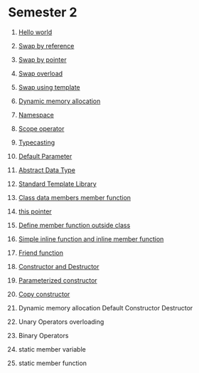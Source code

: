 # Semester 2

01. [Hello world](./code/01-hello-world.cpp)
02. [Swap by reference](./code/02-swap-by-reference.cpp)
03. [Swap by pointer](./code/03-swap-by-pointer.cpp)
04. [Swap overload](./code/04-swap-overload.cpp)
05. [Swap using template](./code/05-swap-using-template.cpp)
06. [Dynamic memory allocation](./code/06-dynamic-memory-allocation.cpp)
07. [Namespace](./code/07-namespace.cpp)
08. [Scope operator](./code/08-scope-operator.cpp)
09. [Typecasting](./code/09-typecasting.cpp)
10. [Default Parameter](./code/10-default-parameter.cpp)
11. [Abstract Data Type](./code/11-abstract-data-type.cpp)
12. [Standard Template Library](./code/12.standard-template-library.cpp)
13. [Class data members member function](./code/13-class-data-members-and-member-function.cpp)
14. [this pointer](./code/14-this-pointer.cpp)
15. [Define member function outside class](./code/15-define-member-function-outside-class.cpp)
16. [Simple inline function and inline member function](./code/16-simple-inline-function-and-inline-member-function.cpp)
17. [Friend function](./code/17-friend-function.cpp)
18. [Constructor and Destructor](./code/18-constructor-and-destructor.cpp)
19. [Parameterized constructor](./code/19-parameterized-constructor.cpp)
20. [Copy constructor](./code/20-copy-constructor.cpp)

21. Dynamic memory allocation Default Constructor Destructor
23. Unary Operators overloading
24. Binary Operators 
25. static member variable
26. static member function

